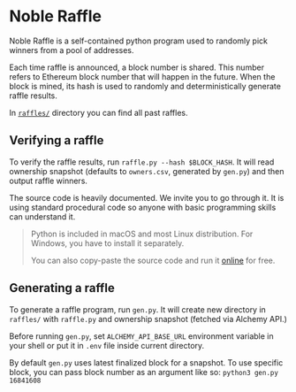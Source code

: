 # Noble Raffle

Noble Raffle is a self-contained python program used to randomly pick winners from a pool of addresses.

Each time raffle is announced, a block number is shared.
This number refers to Ethereum block number that will happen in the future. 
When the block is mined, its hash is used to randomly and deterministically generate raffle results.

In [`raffles/`](raffles/) directory you can find all past raffles.

## Verifying a raffle

To verify the raffle results, run `raffle.py --hash $BLOCK_HASH`. It will read ownership snapshot (defaults to `owners.csv`, generated by `gen.py`)
and then output raffle winners.

The source code is heavily documented. We invite you to go through it. It is using standard procedural code so anyone with basic programming skills can understand it. 

> Python is included in macOS and most Linux distribution.
> For Windows, you have to install it separately.
> 
> You can also copy-paste the source code and run it [online][python-online] for free.

## Generating a raffle

To generate a raffle program, run `gen.py`. It will create new directory in `raffles/` with `raffle.py` and ownership snapshot (fetched via Alchemy API.)

Before running `gen.py`, set `ALCHEMY_API_BASE_URL` environment variable in your shell
or put it in `.env` file inside current directory.

By default `gen.py` uses latest finalized block for a snapshot. To use specific block,
you can pass block number as an argument like so: `python3 gen.py 16841608`

[python-online]: https://www.tutorialspoint.com/execute_python_online.php



